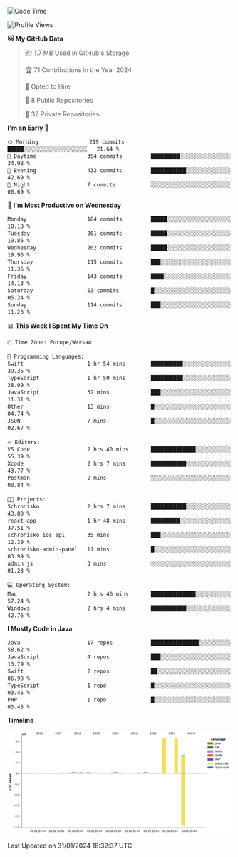 <!--START_SECTION:waka-->
![Code Time](http://img.shields.io/badge/Code%20Time-160%20hrs%2016%20mins-blue)

![Profile Views](http://img.shields.io/badge/Profile%20Views-1-blue)

**🐱 My GitHub Data** 

> 📦 1.7 MB Used in GitHub's Storage 
 > 
> 🏆 71 Contributions in the Year 2024
 > 
> 💼 Opted to Hire
 > 
> 📜 8 Public Repositories 
 > 
> 🔑 32 Private Repositories 
 > 
**I'm an Early 🐤** 

```text
🌞 Morning                219 commits         █████░░░░░░░░░░░░░░░░░░░░   21.64 % 
🌆 Daytime                354 commits         █████████░░░░░░░░░░░░░░░░   34.98 % 
🌃 Evening                432 commits         ███████████░░░░░░░░░░░░░░   42.69 % 
🌙 Night                  7 commits           ░░░░░░░░░░░░░░░░░░░░░░░░░   00.69 % 
```
📅 **I'm Most Productive on Wednesday** 

```text
Monday                   184 commits         █████░░░░░░░░░░░░░░░░░░░░   18.18 % 
Tuesday                  201 commits         █████░░░░░░░░░░░░░░░░░░░░   19.86 % 
Wednesday                202 commits         █████░░░░░░░░░░░░░░░░░░░░   19.96 % 
Thursday                 115 commits         ███░░░░░░░░░░░░░░░░░░░░░░   11.36 % 
Friday                   143 commits         ████░░░░░░░░░░░░░░░░░░░░░   14.13 % 
Saturday                 53 commits          █░░░░░░░░░░░░░░░░░░░░░░░░   05.24 % 
Sunday                   114 commits         ███░░░░░░░░░░░░░░░░░░░░░░   11.26 % 
```


📊 **This Week I Spent My Time On** 

```text
🕑︎ Time Zone: Europe/Warsaw

💬 Programming Languages: 
Swift                    1 hr 54 mins        ██████████░░░░░░░░░░░░░░░   39.35 % 
TypeScript               1 hr 50 mins        ██████████░░░░░░░░░░░░░░░   38.09 % 
JavaScript               32 mins             ███░░░░░░░░░░░░░░░░░░░░░░   11.31 % 
Other                    13 mins             █░░░░░░░░░░░░░░░░░░░░░░░░   04.74 % 
JSON                     7 mins              █░░░░░░░░░░░░░░░░░░░░░░░░   02.67 % 

🔥 Editors: 
VS Code                  2 hrs 40 mins       ██████████████░░░░░░░░░░░   55.39 % 
Xcode                    2 hrs 7 mins        ███████████░░░░░░░░░░░░░░   43.77 % 
Postman                  2 mins              ░░░░░░░░░░░░░░░░░░░░░░░░░   00.84 % 

🐱‍💻 Projects: 
Schronisko               2 hrs 7 mins        ███████████░░░░░░░░░░░░░░   43.80 % 
react-app                1 hr 48 mins        █████████░░░░░░░░░░░░░░░░   37.51 % 
schronisko_ios_api       35 mins             ███░░░░░░░░░░░░░░░░░░░░░░   12.39 % 
schronisko-admin-panel   11 mins             █░░░░░░░░░░░░░░░░░░░░░░░░   03.99 % 
admin js                 3 mins              ░░░░░░░░░░░░░░░░░░░░░░░░░   01.23 % 

💻 Operating System: 
Mac                      2 hrs 46 mins       ██████████████░░░░░░░░░░░   57.24 % 
Windows                  2 hrs 4 mins        ███████████░░░░░░░░░░░░░░   42.76 % 
```

**I Mostly Code in Java** 

```text
Java                     17 repos            ███████████████░░░░░░░░░░   58.62 % 
JavaScript               4 repos             ███░░░░░░░░░░░░░░░░░░░░░░   13.79 % 
Swift                    2 repos             ██░░░░░░░░░░░░░░░░░░░░░░░   06.90 % 
TypeScript               1 repo              █░░░░░░░░░░░░░░░░░░░░░░░░   03.45 % 
PHP                      1 repo              █░░░░░░░░░░░░░░░░░░░░░░░░   03.45 % 
```



**Timeline**

![Lines of Code chart](https://raw.githubusercontent.com/KuaQ/KuaQ/main/assets/bar_graph.png)


 Last Updated on 31/01/2024 18:32:37 UTC
<!--END_SECTION:waka-->
